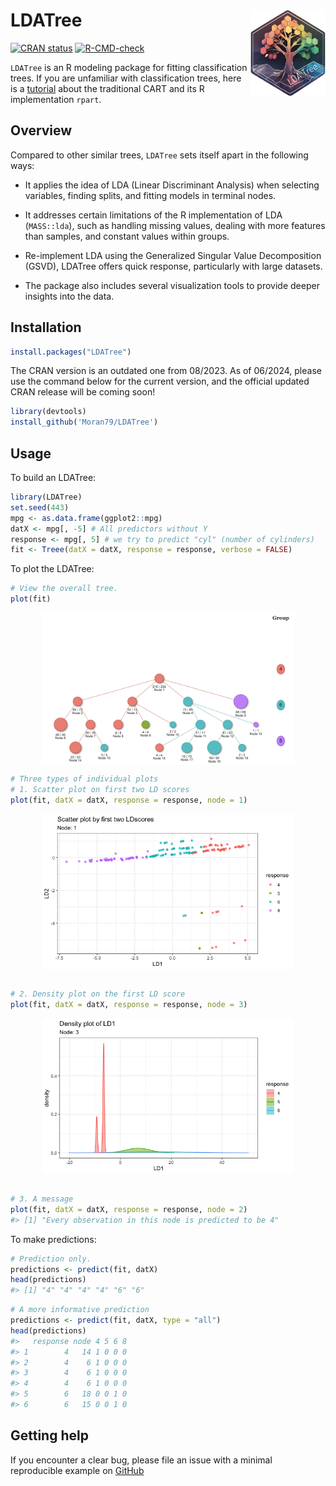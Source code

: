 
<!-- README.md is generated from README.Rmd. Please edit that file -->

# LDATree <a href="http://iamwangsiyu.com/LDATree/"><img src="man/figures/logo.png" align="right" height="139" alt="LDATree website" /></a>

<!-- badges: start -->

[![CRAN
status](https://www.r-pkg.org/badges/version/LDATree)](https://CRAN.R-project.org/package=LDATree)
[![R-CMD-check](https://github.com/Moran79/LDATree/actions/workflows/R-CMD-check.yaml/badge.svg)](https://github.com/Moran79/LDATree/actions/workflows/R-CMD-check.yaml)
<!-- badges: end -->

`LDATree` is an R modeling package for fitting classification trees. If
you are unfamiliar with classification trees, here is a
[tutorial](http://www.sthda.com/english/articles/35-statistical-machine-learning-essentials/141-cart-model-decision-tree-essentials/)
about the traditional CART and its R implementation `rpart`.

## Overview

Compared to other similar trees, `LDATree` sets itself apart in the
following ways:

- It applies the idea of LDA (Linear Discriminant Analysis) when
  selecting variables, finding splits, and fitting models in terminal
  nodes.

- It addresses certain limitations of the R implementation of LDA
  (`MASS::lda`), such as handling missing values, dealing with more
  features than samples, and constant values within groups.

- Re-implement LDA using the Generalized Singular Value Decomposition
  (GSVD), LDATree offers quick response, particularly with large
  datasets.

- The package also includes several visualization tools to provide
  deeper insights into the data.

## Installation

``` r
install.packages("LDATree")
```

The CRAN version is an outdated one from 08/2023. As of 06/2024, please
use the command below for the current version, and the official updated
CRAN release will be coming soon!

``` r
library(devtools)
install_github('Moran79/LDATree')
```

## Usage

To build an LDATree:

``` r
library(LDATree)
set.seed(443)
mpg <- as.data.frame(ggplot2::mpg)
datX <- mpg[, -5] # All predictors without Y
response <- mpg[, 5] # we try to predict "cyl" (number of cylinders)
fit <- Treee(datX = datX, response = response, verbose = FALSE)
```

To plot the LDATree:

``` r
# View the overall tree.
plot(fit)
```

<img src="man/figures/README-plot1-1.png" width="80%" style="display: block; margin: auto;" />

``` r
# Three types of individual plots
# 1. Scatter plot on first two LD scores
plot(fit, datX = datX, response = response, node = 1)
```

<img src="man/figures/README-plot2-1.png" width="80%" style="display: block; margin: auto;" />

``` r

# 2. Density plot on the first LD score
plot(fit, datX = datX, response = response, node = 3)
```

<img src="man/figures/README-plot2-2.png" width="80%" style="display: block; margin: auto;" />

``` r

# 3. A message
plot(fit, datX = datX, response = response, node = 2)
#> [1] "Every observation in this node is predicted to be 4"
```

To make predictions:

``` r
# Prediction only.
predictions <- predict(fit, datX)
head(predictions)
#> [1] "4" "4" "4" "4" "6" "6"
```

``` r
# A more informative prediction
predictions <- predict(fit, datX, type = "all")
head(predictions)
#>   response node 4 5 6 8
#> 1        4   14 1 0 0 0
#> 2        4    6 1 0 0 0
#> 3        4    6 1 0 0 0
#> 4        4    6 1 0 0 0
#> 5        6   18 0 0 1 0
#> 6        6   15 0 0 1 0
```

## Getting help

If you encounter a clear bug, please file an issue with a minimal
reproducible example on
[GitHub](https://github.com/Moran79/LDATree/issues)
